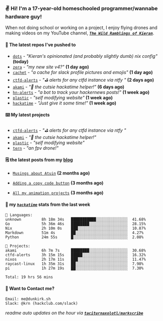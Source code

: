 ### ✌️ Hi! I'm a 17-year-old homeschooled programmer/wannabe hardware guy!

When not doing school or working on a project, I enjoy flying drones and making videos on my YouTube channel, [**_`The Wild Ramblings of Kieran`_**](https://youtube.com/@kieran.rambles).

#### 👷 The latest repos I've pushed to

- [`dots`](https://github.com/taciturnaxolotl/dots) - _"Kieran's opinionated (and probably slightly dumb) nix config"_ **(today)**
- [`zera`](https://github.com/taciturnaxolotl/zera) - _"my new site v4?"_ **(1 day ago)**
- [`cachet`](https://github.com/taciturnaxolotl/cachet) - _"a cache for slack profile pictures and emojis"_ **(1 day ago)**
- [`ctfd-alerts`](https://github.com/taciturnaxolotl/ctfd-alerts) - _"⛳ alerts for any ctfd instance via ntfy "_ **(2 days ago)**
- [`akami`](https://github.com/taciturnaxolotl/akami) - _"🌷 the cutsie hackatime helper!"_ **(6 days ago)**
- [`hn-alerts`](https://github.com/taciturnaxolotl/hn-alerts) - _"a bot to track your hackernews posts!"_ **(1 week ago)**
- [`plastic`](https://github.com/taciturnaxolotl/plastic) - _"self modifying website"_ **(1 week ago)**
- [`hackatime`](https://github.com/hackclub/hackatime) - _"Just give it some time!"_ **(1 week ago)**

#### ⌨️ My latest projects

- [`ctfd-alerts`](https://github.com/taciturnaxolotl/ctfd-alerts) - _"⛳ alerts for any ctfd instance via ntfy "_
- [`akami`](https://github.com/taciturnaxolotl/akami) - _"🌷 the cutsie hackatime helper!"_
- [`plastic`](https://github.com/taciturnaxolotl/plastic) - _"self modifying website"_
- [`tern`](https://github.com/taciturnaxolotl/tern) - _"an fpv drone!"_

#### 🗒️ the latest posts from my [blog](https://dunkirk.sh)

- [`Musings about Atuin`](https://dunkirk.sh/blog/atuin/) **(2 months ago)**

- [`Adding a copy code button`](https://dunkirk.sh/blog/adding-a-copy-button/) **(3 months ago)**

- [`All my animation projects`](https://dunkirk.sh/blog/my-animations/) **(3 months ago)**



#### 📡 my [_`hackatime`_](https://waka.hackclub.com) stats from the last week

```text
💾 Languages:
unknown         8h 18m 34s   ███████████░░░░░░░░░░░░░░  41.68%
Go              5h 36m 46s   ████████░░░░░░░░░░░░░░░░░  28.15%
Nix             2h 10m 0s    ███░░░░░░░░░░░░░░░░░░░░░░  10.87%
Markdown        51m 4s       ██░░░░░░░░░░░░░░░░░░░░░░░  4.27%
Python          24m 55s      █░░░░░░░░░░░░░░░░░░░░░░░░  2.08%

💼 Projects:
akami           6h 7m 7s     ████████░░░░░░░░░░░░░░░░░  30.68%
ctfd-alerts     3h 15m 15s   █████░░░░░░░░░░░░░░░░░░░░  16.32%
nixos           2h 17m 11s   ███░░░░░░░░░░░░░░░░░░░░░░  11.47%
raycast-linux   1h 35m 31s   ██░░░░░░░░░░░░░░░░░░░░░░░  7.98%
pi              1h 27m 19s   ██░░░░░░░░░░░░░░░░░░░░░░░  7.30%

Total: 19 hrs 56 mins
```

#### 📮 Want to Contact me?

```text
Email: me@dunkirk.sh
Slack: @krn (hackclub.com/slack)
```

_readme auto updates on the hour via [**`taciturnaxolotl/markscribe`**](https://github.com/taciturnaxolotl/markscribe)_

